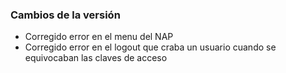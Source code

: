 <h3>Cambios de la versión</h3>

<ul>
    <li>Corregido error en el menu del NAP</li>
    <li>Corregido error en el logout que craba un usuario cuando se equivocaban las claves de acceso</li>
</ul>        